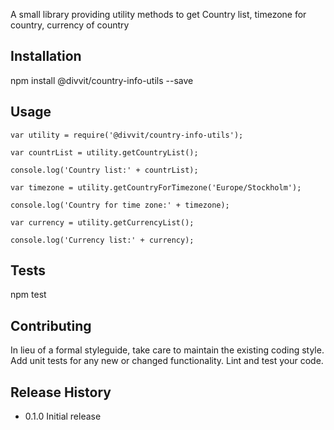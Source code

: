 A small library providing utility methods to get Country list, timezone for country, currency of country

## Installation

  npm install @divvit/country-info-utils --save

## Usage

  	var utility = require('@divvit/country-info-utils');

  	var countrList = utility.getCountryList();

  	console.log('Country list:' + countrList);

  	var timezone = utility.getCountryForTimezone('Europe/Stockholm');

  	console.log('Country for time zone:' + timezone);

  	var currency = utility.getCurrencyList();

  	console.log('Currency list:' + currency);

## Tests

  npm test

## Contributing

In lieu of a formal styleguide, take care to maintain the existing coding style.
Add unit tests for any new or changed functionality. Lint and test your code.

## Release History

* 0.1.0 Initial release